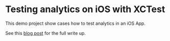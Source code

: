 # Testing analytics on iOS with XCTest
This demo project show cases how to test analytics in an iOS App.

See this [blog post](http://www.matrixprojects.net/p/testing-analytics-with-xctest/) for the full write up.
